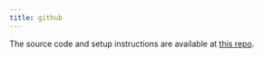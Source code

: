 ```yaml
---
title: github
---
```

The source code and setup instructions are available at [this repo](https://github.com/christopher-aldred/astro-https://github.com/christopher-aldred/astro-decap-cms-site).
